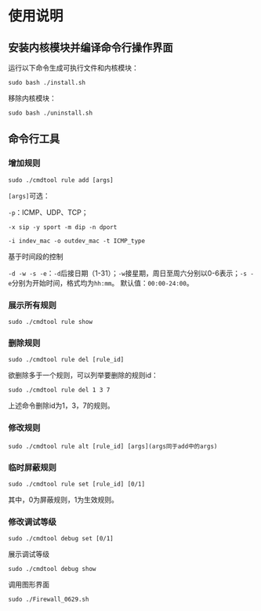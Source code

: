 # 使用说明

## 安装内核模块并编译命令行操作界面

运行以下命令生成可执行文件和内核模块：
```
sudo bash ./install.sh
```
移除内核模块：
```
sudo bash ./uninstall.sh
```

## 命令行工具

### 增加规则

```
sudo ./cmdtool rule add [args]
```

`[args]`可选：

`-p`：ICMP、UDP、TCP；

`-x sip -y sport -m dip -n dport`

`-i indev_mac -o outdev_mac -t ICMP_type`

基于时间段的控制

`-d -w -s -e`：`-d`后接日期（1-31）；`-w`接星期，周日至周六分别以0-6表示；`-s -e`分别为开始时间，格式均为`hh:mm`。
默认值：`00:00-24:00`。


### 展示所有规则

```
sudo ./cmdtool rule show
```

### 删除规则

```
sudo ./cmdtool rule del [rule_id]
```

欲删除多于一个规则，可以列举要删除的规则id：
```
sudo ./cmdtool rule del 1 3 7
```
上述命令删除id为1，3，7的规则。

### 修改规则

```
sudo ./cmdtool rule alt [rule_id] [args](args同于add中的args)
```

### 临时屏蔽规则

```
sudo ./cmdtool rule set [rule_id] [0/1]
```
其中，0为屏蔽规则，1为生效规则。

### 修改调试等级

```
sudo ./cmdtool debug set [0/1]
```

展示调试等级

```
sudo ./cmdtool debug show
```

调用图形界面

```
sudo ./Firewall_0629.sh
```
